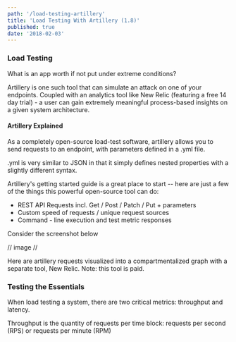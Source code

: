 ```yaml
---
path: '/load-testing-artillery'
title: 'Load Testing With Artillery (1.8)'
published: true
date: '2018-02-03'
---
```


### Load Testing
What is an app worth if not put under extreme conditions? 

Artillery is one such tool that can simulate an attack on one of your endpoints. Coupled with an analytics tool like New Relic (featuring a free 14 day trial) - a user can gain extremely meaningful process-based insights on a given system architecture.

#### Artillery Explained
As a completely open-source load-test software, artillery allows you to send requests to an endpoint, with parameters defined in a .yml file. 

.yml is very similar to JSON in that it simply defines nested properties with a slightly different syntax.

Artillery's getting started guide is a great place to start -- here are just a few of the things this powerful open-source tool can do:

- REST API Requests incl. Get / Post / Patch / Put + parameters
- Custom speed of requests / unique request sources
- Command - line execution and test metric responses

Consider the screenshot below

// image //

Here are artillery requests visualized into a compartmentalized graph with a separate tool, New Relic. Note: this tool is paid. 

### Testing the Essentials
When load testing a system, there are two critical metrics: throughput and latency.

Throughput is the quantity of requests per time block: requests per second (RPS) or requests per minute (RPM)